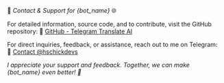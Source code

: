 🤝 *Contact & Support for {bot_name}* 🌐

For detailed information, source code, and to contribute, visit the GitHub repository:
🔗 [GitHub - Telegram Translate AI](https://github.com/hschickdevs/Telegram-Translate-AI)

For direct inquiries, feedback, or assistance, reach out to me on Telegram:
📩 [Contact @hschickdevs](https://t.me/hschickdevs)

_I appreciate your support and feedback. Together, we can make {bot_name} even better! 💬_